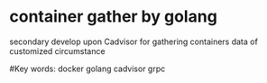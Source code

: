 # container gather by golang
secondary develop upon Cadvisor for gathering containers data of customized circumstance

#Key words: docker golang cadvisor grpc
